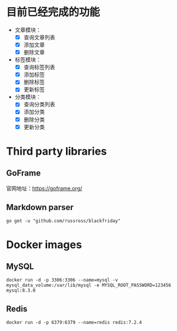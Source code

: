 # 目前已经完成的功能

- 文章模块：
    - [x] 查询文章列表
    - [x] 添加文章
    - [x] 删除文章
- 标签模块：
    - [x] 查询标签列表
    - [x] 添加标签
    - [x] 删除标签
    - [x] 更新标签
- 分类模块：
    - [x] 查询分类列表
    - [x] 添加分类
    - [x] 删除分类
    - [x] 更新分类

# Third party libraries

## GoFrame

官网地址：https://goframe.org/

## Markdown parser

```shell
go get -u "github.com/russross/blackfriday"
```

# Docker images

## MySQL

```shell
docker run -d -p 3306:3306 --name=mysql -v mysql_data_volume:/var/lib/mysql -e MYSQL_ROOT_PASSWORD=123456 mysql:8.3.0
```

## Redis

```shell
docker run -d -p 6379:6379 --name=redis redis:7.2.4
```
